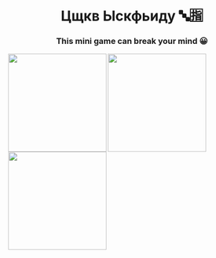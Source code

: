 <h1 align="center">Цщкв Ыскфьиду 🔤🈯️</h1>
<h3 align="center">This mini game can break your mind 😀</h3>

<img align="left" width="200" src="https://i.ibb.co/bNsTShd/Screenshot-2023-02-13-at-10-30-12-PM.png">
<img align="left" width="200" src="https://i.ibb.co/WHCdv6k/Screenshot-2023-02-13-at-10-30-50-PM.png">
<img align="left" width="200" src="https://i.ibb.co/NK97fCX/Screenshot-2023-02-13-at-10-32-49-PM.png">
